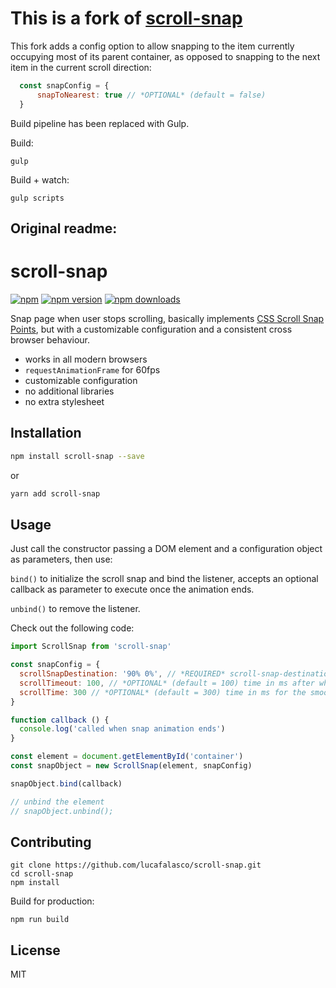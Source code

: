 # This is a fork of [scroll-snap](https://github.com/lucafalasco/scroll-snap)

This fork adds a config option to allow snapping to the item currently occupying most of its parent container, as opposed to snapping to the next item in the current scroll direction:

```javascript
  const snapConfig = {
      snapToNearest: true // *OPTIONAL* (default = false)
  }
```

Build pipeline has been replaced with Gulp.

Build:
```
gulp
```

Build + watch:
```
gulp scripts
```

## Original readme:

scroll-snap
===========

[![npm](https://img.shields.io/badge/npm-scroll--snap-brightgreen.svg?style=flat-square)](https://www.npmjs.com/package/scroll-snap)
[![npm version](https://img.shields.io/npm/v/scroll-snap.svg?style=flat-square)](https://www.npmjs.com/package/scroll-snap)
[![npm downloads](https://img.shields.io/npm/dm/scroll-snap.svg?style=flat-square)](https://www.npmjs.com/package/scroll-snap)

Snap page when user stops scrolling, basically implements [CSS Scroll Snap Points](https://developer.mozilla.org/en/docs/Web/CSS/CSS_Scroll_Snap_Points), but with a customizable configuration and a consistent cross browser behaviour.

* works in all modern browsers
* `requestAnimationFrame` for 60fps
* customizable configuration
* no additional libraries
* no extra stylesheet

## Installation

```sh
npm install scroll-snap --save
```
or
```sh
yarn add scroll-snap
```

## Usage

Just call the constructor passing a DOM element and a configuration object as parameters, then use:

`bind()` to initialize the scroll snap and bind the listener, accepts an optional callback as parameter to execute once the animation ends.

`unbind()` to remove the listener.

Check out the following code:

```javascript
import ScrollSnap from 'scroll-snap'

const snapConfig = {
  scrollSnapDestination: '90% 0%', // *REQUIRED* scroll-snap-destination css property, as defined here: https://developer.mozilla.org/en-US/docs/Web/CSS/scroll-snap-destination
  scrollTimeout: 100, // *OPTIONAL* (default = 100) time in ms after which scrolling is considered finished
  scrollTime: 300 // *OPTIONAL* (default = 300) time in ms for the smooth snap
}

function callback () {
  console.log('called when snap animation ends')
}

const element = document.getElementById('container')
const snapObject = new ScrollSnap(element, snapConfig)

snapObject.bind(callback)

// unbind the element
// snapObject.unbind();
```

## Contributing

```
git clone https://github.com/lucafalasco/scroll-snap.git
cd scroll-snap
npm install
```

Build for production:
```
npm run build
```

## License

MIT
